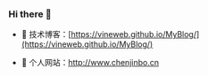 <!--
**VineWeb/VineWeb** is a ✨ _special_ ✨ repository because its `README.md` (this file) appears on your GitHub profile.

Here are some ideas to get you started:

- 🔭 I’m currently working on ...
- 🌱 I’m currently learning ...
- 👯 I’m looking to collaborate on ...
- 🤔 I’m looking for help with ...
- 💬 Ask me about ...
- 📫 How to reach me: ...
- 😄 Pronouns: ...
- ⚡ Fun fact: ...

- <img align="right" src="https://github-readme-stats.vercel.app/api?username=VineWeb&show_icons=true&icon_color=CE1D2D&text_color=718096&bg_color=ffffff&hide_title=true" />
-->
  
### Hi there  🌅
- :orange_book: 技术博客：[https://vineweb.github.io/MyBlog/](https://vineweb.github.io/MyBlog/)
 
- :hammer:  个人网站：http://www.chenjinbo.cn
